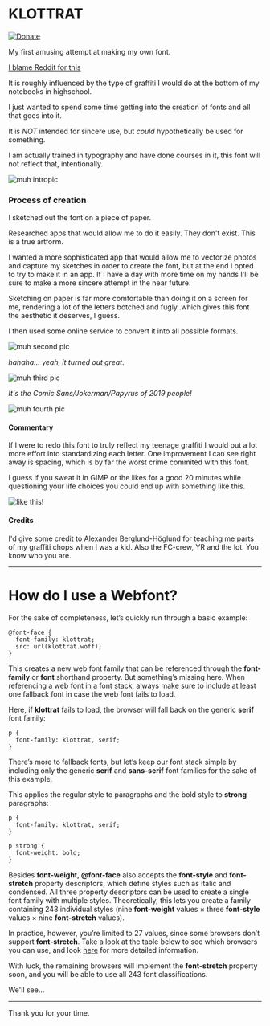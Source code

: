 # KLOTTRAT
[![Donate](https://img.shields.io/badge/Donate-PayPal-green.svg)](https://www.paypal.com/pools/c/83Kuv5N5xA)

My first amusing attempt at making my own font. 

[I blame Reddit for this](https://www.reddit.com/r/AskReddit/comments/au3iag/if_your_handwriting_was_a_font_what_would_it_be/)

It is roughly influenced by the type of graffiti I would do at the bottom of my notebooks in highschool.

I just wanted to spend some time getting into the creation of fonts and all that goes into it. 

It is *NOT* intended for sincere use, but *could* hypothetically be used for something.

I am actually trained in typography and have done courses in it, this font will not reflect that, intentionally.

![muh intropic](https://github.com/dotMavriQ/KLOTTRAT/blob/master/Klottrat_1.png?raw=true)

### Process of creation
I sketched out the font on a piece of paper. 

Researched apps that would allow me to do it easily. They don't exist. This is a true artform. 

I wanted a more sophisticated app that would allow me to vectorize photos and capture my sketches in order to create the font,
but at the end I opted to try to make it in an app.
If I have a day with more time on my hands I'll be sure to make a more sincere attempt in the near future.

Sketching on paper is far more comfortable than doing it on a screen for me, 
rendering a lot of the letters botched and fugly..which gives this font the aesthetic it deserves, I guess.

I then used some online service to convert it into all possible formats.

![muh second pic](https://github.com/dotMavriQ/KLOTTRAT/blob/master/Klottrat_2.png?raw=true)

*hahaha... yeah, it turned out _great_*.

![muh third pic](https://github.com/dotMavriQ/KLOTTRAT/blob/master/Klottrat_3.png?raw=true)

*It's the Comic Sans/Jokerman/Papyrus of 2019 people!*

![muh fourth pic](https://github.com/dotMavriQ/KLOTTRAT/blob/master/Klottrat_4.png?raw=true)


#### Commentary
If I were to redo this font to truly reflect my teenage graffiti I would put a lot more effort into standardizing each letter. 
One improvement I can see right away is spacing, which is by far the worst crime commited with this font. 

I guess if you sweat it in GIMP or the likes for a good 20 minutes while questioning your life choices you could end up with something like this.

![like this!](https://github.com/dotMavriQ/KLOTTRAT/blob/master/dotmavriqKLOTTER.jpg?raw=true)



#### Credits

I'd give some credit to Alexander Berglund-Höglund for teaching me parts of my graffiti chops when I was a kid.
Also the FC-crew, YR and the lot. You know who you are.



----

# How do I use a Webfont?



<section class="content-wrapper" style="overflow: visible;">

<div itemprop="articleBody" id="article-body" class="text-copy bodyCopy auto">

For the sake of completeness, let’s quickly run through a basic example:

    @font-face {
      font-family: klottrat;
      src: url(klottrat.woff);
    }

This creates a new web font family that can be referenced through the **font-family** or **font** shorthand property. But something’s missing here. When referencing a web font in a font stack, always make sure to include at least one fallback font in case the web font fails to load. 

Here, if **klottrat** fails to load, the browser will fall back on the generic **serif** font family:

    p {
      font-family: klottrat, serif;
    }

There’s more to fallback fonts, but let’s keep our font stack simple by including only the generic **serif** and **sans-serif** font families for the sake of this example.

This applies the regular style to paragraphs and the bold style to **strong** paragraphs:

    p {
      font-family: klottrat, serif;
    }

    p strong {
      font-weight: bold;
    }

Besides **font-weight**, **@font-face** also accepts the **font-style** and **font-stretch** property descriptors, which define styles such as italic and condensed. All three property descriptors can be used to create a single font family with multiple styles. Theoretically, this lets you create a family containing 243 individual styles (nine **font-weight** values × three **font-style** values × nine **font-stretch** values).

In practice, however, you’re limited to 27 values, since some browsers don’t support **font-stretch**. Take a look at the table below to see which browsers you can use, and look [here](http://caniuse.com/#search=font-stretch) for more detailed information.


With luck, the remaining browsers will implement the **font-stretch** property soon, and you will be able to use all 243 font classifications.

We'll see...

---

Thank you for your time.
